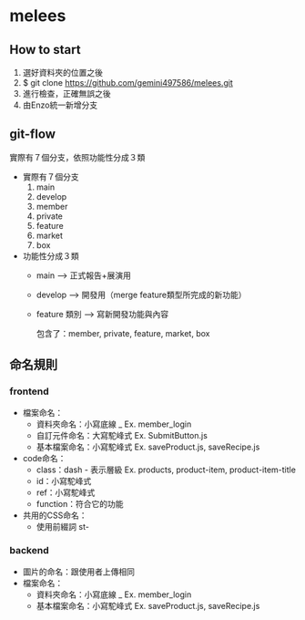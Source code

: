# melees
## How to start
1. 選好資料夾的位置之後
2. $ git clone https://github.com/gemini497586/melees.git
3. 進行檢查，正確無誤之後
4. 由Enzo統一新增分支

## git-flow
實際有７個分支，依照功能性分成３類
- 實際有７個分支
    1. main
    2. develop
    3. member
    4. private
    5. feature
    6. market
    7. box
- 功能性分成３類
    - main —> 正式報告+展演用
    - develop —> 開發用（merge feature類型所完成的新功能）
    - feature 類別 —> 寫新開發功能與內容

        包含了：member, private, feature, market, box

## 命名規則
### frontend
- 檔案命名：
    - 資料夾命名：小寫底線 _ Ex. member_login
    - 自訂元件命名：大寫駝峰式 Ex. SubmitButton.js
    - 基本檔案命名：小寫駝峰式 Ex. saveProduct.js, saveRecipe.js
- code命名：
    - class：dash - 表示層級 Ex. products, product-item, product-item-title
    - id：小寫駝峰式
    - ref：小寫駝峰式
    - function：符合它的功能
- 共用的CSS命名：
    - 使用前綴詞 st-

### backend
- 圖片的命名：跟使用者上傳相同
- 檔案命名：
    - 資料夾命名：小寫底線 _ Ex. member_login
    - 基本檔案命名：小寫駝峰式 Ex. saveProduct.js, saveRecipe.js